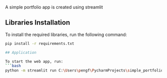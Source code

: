 A simple portfolio app is created using streamlit

## Libraries Installation

To install the required libraries, run the following command:
```bash
pip install -r requirements.txt

## Application

To start the web app, run: 
```bash
python -m streamlit run C:\Users\pengf\PycharmProjects\simple_portfolio_app\src\app.py
